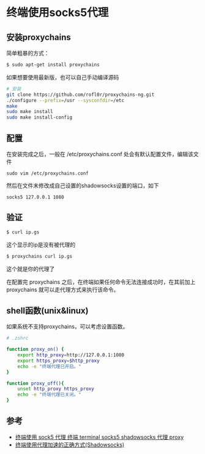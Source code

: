 # 终端使用socks5代理


## 安装proxychains
简单粗暴的方式：
``` Bash
$ sudo apt-get install proxychains
```
如果想要使用最新版，也可以自己手动编译源码
``` Bash
# 安装
git clone https://github.com/rofl0r/proxychains-ng.git
./configure --prefix=/usr --sysconfdir=/etc
make
sudo make install
sudo make install-config
```
## 配置
在安装完成之后，一般在 /etc/proxychains.conf 处会有默认配置文件，编辑该文件

    sudo vim /etc/proxychains.conf

然后在文件末修改成自己设置的shadowsocks设置的端口，如下

    socks5 127.0.0.1 1080

## 验证
``` Bash
$ curl ip.gs
```
这个显示的ip是没有被代理的
``` Bash
$ proxychains curl ip.gs
```
这个就是你的代理了

在配置完 proxychains 之后，在终端如果任何命令无法连接成功时，在其前加上 proxychains 就可以走代理方式来执行该命令。

## shell函数(unix&linux)
如果系统不支持proxychains，可以考虑设置函数。
```bash
# .zshrc

function proxy_on() {
    export http_proxy=http://127.0.0.1:1080
    export https_proxy=$http_proxy
    echo -e "终端代理已开启。"
}

function proxy_off(){
    unset http_proxy https_proxy
    echo -e "终端代理已关闭。"
}
```

## 参考
 - [终端使用 sock5 代理 终端 terminal socks5 shadowsocks 代理 proxy](http://einverne.github.io/post/2017/02/terminal-sock5-proxy.html)
 - [终端使用代理加速的正确方式(Shadowsocks)](https://segmentfault.com/a/1190000039686752)
